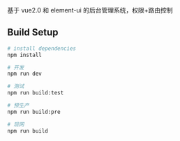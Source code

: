 

基于 vue2.0 和 element-ui 的后台管理系统，权限+路由控制


## Build Setup

```bash
# install dependencies
npm install

# 开发
npm run dev

# 测试
npm run build:test

# 预生产
npm run build:pre

# 现网
npm run build
```
